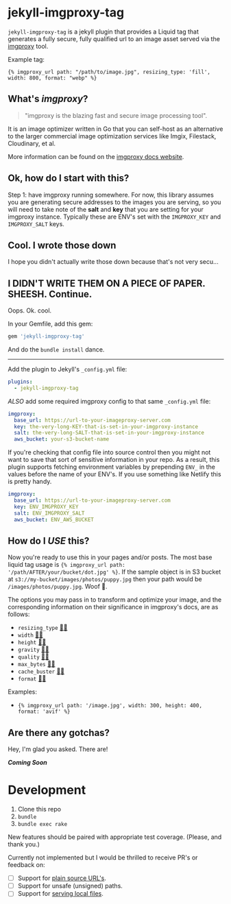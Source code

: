 jekyll-imgproxy-tag
===================

`jekyll-imgproxy-tag` is a jekyll plugin that provides a Liquid tag that
generates a fully secure, fully qualified url to an image asset served via the
[imgproxy] tool.

Example tag:

```
{% imgproxy_url path: "/path/to/image.jpg", resizing_type: 'fill', width: 800, format: "webp" %}
```

[imgproxy]: https://imgproxy.net/

What's *imgproxy*?
------------------

> "imgproxy is the blazing fast and secure image processing tool".

It is an image optimizer written in Go that you can self-host as an alternative
to the larger commercial image optimization services like Imgix, Filestack,
Cloudinary, et al.

More information can be found on the [imgproxy docs website].

[imgproxy docs website]: https://docs.imgproxy.net/

Ok, how do I start with this?
-----------------------------

Step 1: have imgproxy running somewhere. For now, this library assumes you are generating
secure addresses to the images you are serving, so you will need to take note of the **salt**
and **key** that you are setting for your imgproxy instance. Typically these are ENV's set
with the `IMGPROXY_KEY` and `IMGPROXY_SALT` keys.

Cool. I wrote those down
------------------------

I hope you didn't actually write those down because that's not very secu...

I DIDN'T WRITE THEM ON A PIECE OF PAPER. SHEESH. Continue.
----------------------------------------------------------

Oops. Ok. cool.

In your Gemfile, add this gem:

```ruby
gem 'jekyll-imgproxy-tag'
```

And do the `bundle install` dance.

***

Add the plugin to Jekyll's `_config.yml` file:

```yaml
plugins:
  - jekyll-imgproxy-tag
```

*ALSO* add some required imgproxy config to that same `_config.yml` file:

```yaml
imgproxy:
  base_url: https://url-to-your-imageproxy-server.com
  key: the-very-long-KEY-that-is-set-in-your-imgproxy-instance
  salt: the-very-long-SALT-that-is-set-in-your-imgproxy-instance
  aws_bucket: your-s3-bucket-name
```

If you're checking that config file into source control then you might not want
to save that sort of sensitive information in your repo. As a result, this plugin
supports fetching environment variables by prepending `ENV_` in the values before
the name of your ENV's. If you use something like Netlify this is pretty handy.

```yaml
imgproxy:
  base_url: https://url-to-your-imageproxy-server.com
  key: ENV_IMGPROXY_KEY
  salt: ENV_IMGPROXY_SALT
  aws_bucket: ENV_AWS_BUCKET
```

How do I *USE* this?
--------------------

Now you're ready to use this in your pages and/or posts. The most base liquid
tag usage is `{% imgproxy_url path: '/path/AFTER/your/bucket/dot.jpg' %}`. If
the sample object is in S3 bucket at `s3://my-bucket/images/photos/puppy.jpg`
then your path would be `/images/photos/puppy.jpg`. Woof 🐶.

The options you may pass in to transform and optimize your image, and the
corresponding information on their significance in imgproxy's docs, are as
follows:

* `resizing_type` [🔗📝](https://docs.imgproxy.net/generating_the_url?id=resizing-type)
* `width` [🔗📝](https://docs.imgproxy.net/generating_the_url?id=width)
* `height` [🔗📝](https://docs.imgproxy.net/generating_the_url?id=height)
* `gravity` [🔗📝](https://docs.imgproxy.net/generating_the_url?id=gravity)
* `quality` [🔗📝](https://docs.imgproxy.net/generating_the_url?id=quality)
* `max_bytes` [🔗📝](https://docs.imgproxy.net/generating_the_url?id=max-bytes)
* `cache_buster` [🔗📝](https://docs.imgproxy.net/generating_the_url?id=cache-buster)
* `format` [🔗📝](https://docs.imgproxy.net/generating_the_url?id=format)

Examples:

* `{% imgproxy_url path: '/image.jpg', width: 300, height: 400, format: 'avif' %}`


Are there any gotchas?
----------------------

Hey, I'm glad you asked. There are!

***Coming Soon***

Development
===========

1. Clone this repo
2. `bundle`
3. `bundle exec rake`

New features should be paired with appropriate test coverage. (Please, and thank you.)

Currently not implemented but I would be thrilled to receive PR's or feedback on:

- [ ] Support for [plain source URL's](https://docs.imgproxy.net/generating_the_url?id=plain).
- [ ] Support for unsafe (unsigned) paths.
- [ ] Support for [serving local files](https://docs.imgproxy.net/serving_local_files?id=serving-local-files).
